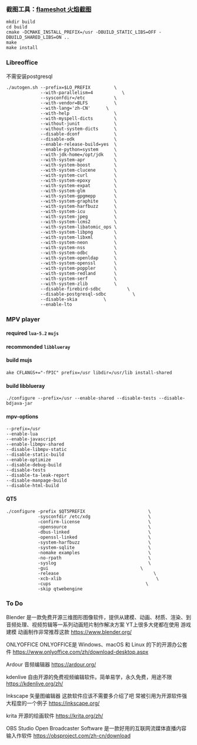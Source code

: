 ### 截图工具：[flameshot 火焰截图](https://github.com/flameshot-org/flameshot#packages-from-repository)
    mkdir build
    cd build
    cmake -DCMAKE_INSTALL_PREFIX=/usr -DBUILD_STATIC_LIBS=OFF -DBUILD_SHARED_LIBS=ON ..
    make 
    make install

### Libreoffice
不需安装postgresql
```
./autogen.sh --prefix=$LO_PREFIX         \
             --with-parallelism=4           \
             --sysconfdir=/etc           \
             --with-vendor=BLFS          \
             --with-lang='zh-CN'      \
             --with-help                 \
             --with-myspell-dicts        \
             --without-junit             \
             --without-system-dicts      \
             --disable-dconf             \
             --disable-odk               \
             --enable-release-build=yes  \
             --enable-python=system      \
             --with-jdk-home=/opt/jdk    \
             --with-system-apr           \
             --with-system-boost         \
             --with-system-clucene       \
             --with-system-curl          \
             --with-system-epoxy         \
             --with-system-expat         \
             --with-system-glm           \
             --with-system-gpgmepp       \
             --with-system-graphite      \
             --with-system-harfbuzz      \
             --with-system-icu           \
             --with-system-jpeg          \
             --with-system-lcms2         \
             --with-system-libatomic_ops \
             --with-system-libpng        \
             --with-system-libxml        \
             --with-system-neon          \
             --with-system-nss           \
             --with-system-odbc          \
             --with-system-openldap      \
             --with-system-openssl       \
             --with-system-poppler       \
             --with-system-redland       \
             --with-system-serf          \
             --with-system-zlib          \
             --disable-firebird-sdbc          \
             --disable-postgresql-sdbc          \
             --disable-skia          \
             --enable-lto
```
### MPV player
#### required `lua-5.2` `mujs`
#### recommonded `libblueray` 
#### build mujs
`ake CFLANGS+="-fPIC" prefix=/usr libdir=/usr/lib install-shared`
#### build libblueray
`./configure --prefix=/usr --enable-shared --disable-tests --disable-bdjava-jar`

#### mpv-options
```
--prefix=/usr
--enable-lua
--enable-javascript
--enable-libmpv-shared
--disable-libmpv-static
--disable-static-build
--enable-optimize
--disable-debug-build
--disable-tests
--disable-ta-leak-report
--disable-manpage-build
--disable-html-build
```
#### QT5
```
./configure -prefix $QT5PREFIX                        \
            -sysconfdir /etc/xdg                      \
            -confirm-license                          \
            -opensource                               \
            -dbus-linked                              \
            -openssl-linked                           \
            -system-harfbuzz                          \
            -system-sqlite                            \
            -nomake examples                          \
            -no-rpath                                 \
            -syslog                                   \
            -gui                                   \
            -release                                    \
            -xcb-xlib                                    \
            -cups                                    \
            -skip qtwebengine
```
### To Do
Blender
是一款免费开源三维图形图像软件，提供从建模、动画、材质、渲染、到音频处理、视频剪辑等一系列动画短片制作解决方案 YT上很多大佬都在使用 游戏建模 动画制作非常推荐这款
https://www.blender.org/

ONLYOFFICE
ONLYOFFICE是 Windows、macOS 和 Linux 的下的开源办公套件
https://www.onlyoffice.com/zh/download-desktop.aspx

Ardour
音频编辑器
https://ardour.org/

kdenlive
自由开源的免费视频编辑软件。简单易学，永久免费，用途不限
https://kdenlive.org/zh/

Inkscape
矢量图编辑器 这款软件应该不需要多介绍了吧 常被引用为开源软件强大程度的一个例子
https://inkscape.org/

krita
开源的绘画软件
https://krita.org/zh/

OBS Studio
Open Broadcaster Software 是一款好用的互联网流媒体直播内容输入作软件
https://obsproject.com/zh-cn/download
